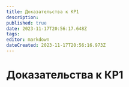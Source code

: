 ```yaml
---
title: Доказательства к КР1
description: 
published: true
date: 2023-11-17T20:56:17.648Z
tags: 
editor: markdown
dateCreated: 2023-11-17T20:56:16.973Z
---
```


# Доказательства к КР1